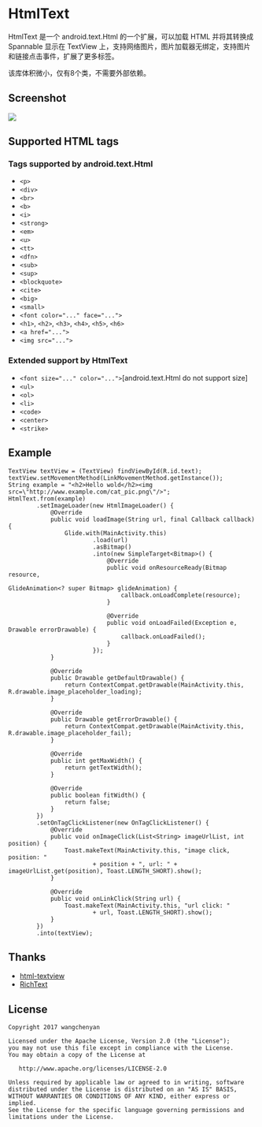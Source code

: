 # HtmlText

HtmlText 是一个 android.text.Html 的一个扩展，可以加载 HTML 并将其转换成 Spannable 显示在 TextView 上，支持网络图片，图片加载器无绑定，支持图片和链接点击事件，扩展了更多标签。

该库体积微小，仅有8个类，不需要外部依赖。

## Screenshot

![](https://raw.githubusercontent.com/wangchenyan/HtmlText/master/art/screenshot.jpg)

## Supported HTML tags

### Tags supported by android.text.Html

- `<p>`
- `<div>`
- `<br>`
- `<b>`
- `<i>`
- `<strong>`
- `<em>`
- `<u>`
- `<tt>`
- `<dfn>`
- `<sub>`
- `<sup>`
- `<blockquote>`
- `<cite>`
- `<big>`
- `<small>`
- `<font color="..." face="...">`
- `<h1>`, `<h2>`, `<h3>`, `<h4>`, `<h5>`, `<h6>`
- `<a href="...">`
- `<img src="...">`

### Extended support by HtmlText

- `<font size="..." color="...">`[android.text.Html do not support size]
- `<ul>`
- `<ol>`
- `<li>`
- `<code>`
- `<center>`
- `<strike>`

## Example

```
TextView textView = (TextView) findViewById(R.id.text);
textView.setMovementMethod(LinkMovementMethod.getInstance());
String example = "<h2>Hello wold</h2><img src=\"http://www.example.com/cat_pic.png\"/>";
HtmlText.from(example)
        .setImageLoader(new HtmlImageLoader() {
            @Override
            public void loadImage(String url, final Callback callback) {
                Glide.with(MainActivity.this)
                        .load(url)
                        .asBitmap()
                        .into(new SimpleTarget<Bitmap>() {
                            @Override
                            public void onResourceReady(Bitmap resource,
                                                        GlideAnimation<? super Bitmap> glideAnimation) {
                                callback.onLoadComplete(resource);
                            }

                            @Override
                            public void onLoadFailed(Exception e, Drawable errorDrawable) {
                                callback.onLoadFailed();
                            }
                        });
            }

            @Override
            public Drawable getDefaultDrawable() {
                return ContextCompat.getDrawable(MainActivity.this, R.drawable.image_placeholder_loading);
            }

            @Override
            public Drawable getErrorDrawable() {
                return ContextCompat.getDrawable(MainActivity.this, R.drawable.image_placeholder_fail);
            }

            @Override
            public int getMaxWidth() {
                return getTextWidth();
            }

            @Override
            public boolean fitWidth() {
                return false;
            }
        })
        .setOnTagClickListener(new OnTagClickListener() {
            @Override
            public void onImageClick(List<String> imageUrlList, int position) {
                Toast.makeText(MainActivity.this, "image click, position: "
                        + position + ", url: " + imageUrlList.get(position), Toast.LENGTH_SHORT).show();
            }

            @Override
            public void onLinkClick(String url) {
                Toast.makeText(MainActivity.this, "url click: "
                        + url, Toast.LENGTH_SHORT).show();
            }
        })
        .into(textView);
```

## Thanks

- [html-textview](https://github.com/SufficientlySecure/html-textview)
- [RichText](https://github.com/moonChenHaohui/RichText)

## License

    Copyright 2017 wangchenyan

    Licensed under the Apache License, Version 2.0 (the "License");
    you may not use this file except in compliance with the License.
    You may obtain a copy of the License at

       http://www.apache.org/licenses/LICENSE-2.0

    Unless required by applicable law or agreed to in writing, software
    distributed under the License is distributed on an "AS IS" BASIS,
    WITHOUT WARRANTIES OR CONDITIONS OF ANY KIND, either express or implied.
    See the License for the specific language governing permissions and
    limitations under the License.
